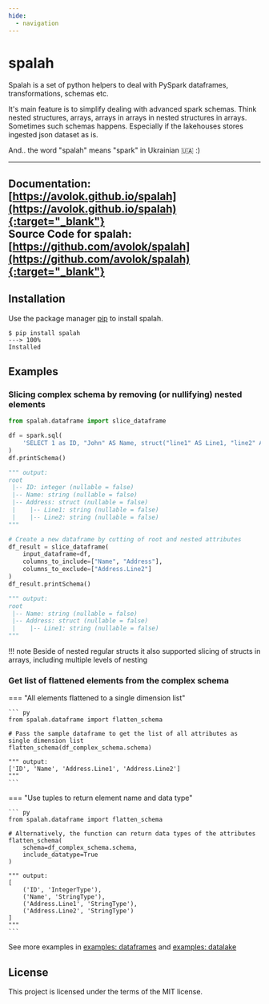 ```yaml
---
hide:
  - navigation
---
```


# spalah

Spalah is a set of python helpers to deal with PySpark dataframes, transformations, schemas etc.

It's main feature is to simplify dealing with advanced spark schemas. Think nested structures, arrays, arrays in arrays in nested structures in arrays. Sometimes such schemas happens. Especially if the lakehouses stores ingested json dataset as is.



And.. the word "spalah" means "spark" in Ukrainian 🇺🇦 :)

---------------------------------------
**Documentation:** [https://avolok.github.io/spalah](https://avolok.github.io/spalah){:target="_blank"} <br />
**Source Code for spalah:** [https://github.com/avolok/spalah](https://github.com/avolok/spalah){:target="_blank"}
---------------------------------------

## Installation

Use the package manager [pip](https://pip.pypa.io/en/stable/) to install spalah.

<!-- termynal -->

```
$ pip install spalah
---> 100%
Installed
```

## Examples

### Slicing complex schema by removing (or nullifying) nested elements

``` py
from spalah.dataframe import slice_dataframe

df = spark.sql(
    'SELECT 1 as ID, "John" AS Name, struct("line1" AS Line1, "line2" AS Line2) AS Address'
)
df.printSchema()

""" output:
root
 |-- ID: integer (nullable = false)
 |-- Name: string (nullable = false)
 |-- Address: struct (nullable = false)
 |    |-- Line1: string (nullable = false)
 |    |-- Line2: string (nullable = false)
"""

# Create a new dataframe by cutting of root and nested attributes
df_result = slice_dataframe(
    input_dataframe=df,
    columns_to_include=["Name", "Address"],
    columns_to_exclude=["Address.Line2"]
)
df_result.printSchema()

""" output:
root
 |-- Name: string (nullable = false)
 |-- Address: struct (nullable = false)
 |    |-- Line1: string (nullable = false)
"""
```
!!! note
    Beside of nested regular structs it also supported slicing of structs in arrays, including multiple levels of nesting


### Get list of flattened elements from the complex schema


=== "All elements flattened to a single dimension list"

    ``` py
    from spalah.dataframe import flatten_schema

    # Pass the sample dataframe to get the list of all attributes as single dimension list
    flatten_schema(df_complex_schema.schema)

    """ output:
    ['ID', 'Name', 'Address.Line1', 'Address.Line2']
    """
    ```

=== "Use tuples to return element name and data type"

    ``` py
    from spalah.dataframe import flatten_schema

    # Alternatively, the function can return data types of the attributes
    flatten_schema(
        schema=df_complex_schema.schema,
        include_datatype=True
    )

    """ output:
    [
        ('ID', 'IntegerType'),
        ('Name', 'StringType'),
        ('Address.Line1', 'StringType'),
        ('Address.Line2', 'StringType')
    ]
    """
    ```

See more examples in [examples: dataframes](examples_dataframe.md) and [examples: datalake](examples_datalake.md)

## License
This project is licensed under the terms of the MIT license.






